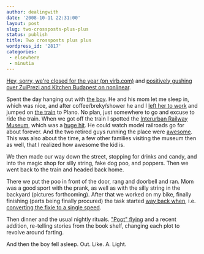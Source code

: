 ```yaml
---
author: dealingwith
date: '2008-10-11 22:31:00'
layout: post
slug: two-crossposts-plus-plus
status: publish
title: Two crossposts plus plus
wordpress_id: '2817'
categories:
 - elsewhere
 - minutia
---
```


[Hey, sorry, we're closed for the year (on virb.com)][1] and [positively
gushing over ZuiPrezi and Kitchen Budapest on nonlinear][2].

Spent the day hanging out with [the boy][3]. He and his mom let me sleep in,
which was nice, and after coffee/breky/shower he and I [left her to work][4]
and jumped on [the train][5] to Plano. No plan, just somewhere to go and
excuse to ride the train. When we got off the train I spotted the [Interurban
Railway Museum][6], which was a [huge hit][7]. He could watch model railroads
go for about forever. And the two retired guys running the place were
[awesome][8]. This was also about the time, a few other families visiting the
museum then as well, that I realized how awesome the kid is.

We then made our way down the street, stopping for drinks and candy, and into
the magic shop for silly string, fake dog poo, and poppers. Then we went back
to the train and headed back home.

There we put the poo in front of the door, rang and doorbell and ran. Mom was
a good sport with the prank, as well as with the silly string in the backyard
(pictures forthcoming). After that we worked on my bike, finally finishing
(parts being finally procured) the task started [way back when][9], i.e.
[converting the fixie to a single speed][10].

Then dinner and the usual nightly rituals. ["Poot" flying][11] and a recent
addition, re-telling stories from the book shelf, changing each plot to
revolve around farting.

And then the boy fell asleep. Out. Like. A. Light.

   [1]: http://virb.com/johnnycitizen/blog/979882

   [2]: http://nonlinear.blogspot.com/2008/10/zuiprezi-and-kitchen-budapest.html

   [3]: http://penn.iaspiretonothing.com/ (you can blame his mothers slakingin the DNS department for that URL)

   [4]: http://twitter.com/carissa/statuses/955666387 (@dealingwith justsolidified his ability to be perfect by taking the kid on a field trip while Iedit.)

   [5]: http://www.dart.org/

   [6]: http://www.plano.gov/Departments/parksandrecreation/recenters/interurban.htm

   [7]: http://twitter.com/dealingwith/statuses/955717577 (Plano train museumFTW)

   [8]: http://twitter.com/dealingwith/statuses/955732193

   [9]: http://flickr.com/photos/carissabyers/sets/72157606003801269/

   [10]: http://twitter.com/dealingwith/statuses/955879602 (Converting fixie to single speed. I was racing on track while most of scene were in diapers. Got nothing to prove.)

   [11]: http://flickr.com/photos/carissabyers/2497235717/in/set-72157605090977234/

